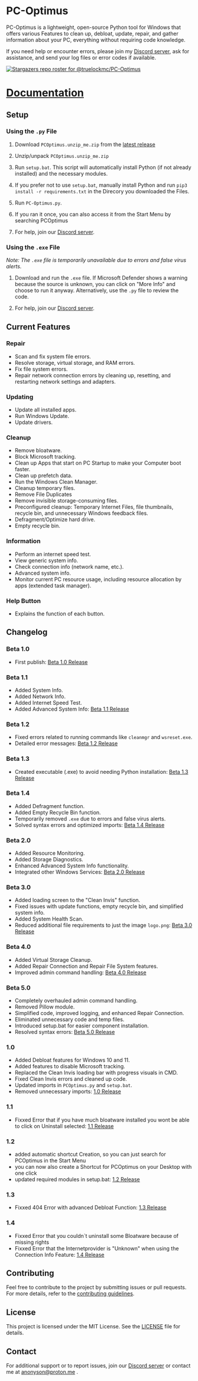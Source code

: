 # PC-Optimus

PC-Optimus is a lightweight, open-source Python tool for Windows that offers various Features to clean up, debloat, update, repair, and gather information about your PC, everything without requiring code knowledge. 

If you need help or encounter errors, please join my [Discord server](https://discord.gg/36bPs8cQ5B), ask for assistance, and send your log files or error codes if available.

[![Stargazers repo roster for @truelockmc/PC-Optimus](https://reporoster.com/stars/dark/truelockmc/PC-Optimus)](https://github.com/truelockmc/PC-Optimus/stargazers)

# [Documentation](https://github.com/truelockmc/PC-Optimus/tree/main/Documentation)

## Setup

### Using the `.py` File

1. Download `PCOptimus.unzip_me.zip` from the [latest release](https://github.com/truelockmc/PC-Optimus/releases)

2. Unzip/unpack `PCOptimus.unzip_me.zip`

3. Run `setup.bat`. This script will automatically install Python (if not already installed) and the necessary modules.

4. If you prefer not to use `setup.bat`, manually install Python and run `pip3 install -r requirements.txt` in the Direcory you downloaded the Files.

5. Run `PC-Optimus.py`.

5. If you ran it once, you can also access it from the Start Menu by searching PCOptimus

6. For help, join our [Discord server](https://discord.gg/36bPs8cQ5B).

### Using the `.exe` File

*Note: The `.exe` file is temporarily unavailable due to errors and false virus alerts.*

1. Download and run the `.exe` file. If Microsoft Defender shows a warning because the source is unknown, you can click on "More Info" and choose to run it anyway. Alternatively, use the `.py` file to review the code.

2. For help, join our [Discord server](https://discord.gg/36bPs8cQ5B).

## Current Features

### Repair
- Scan and fix system file errors.
- Resolve storage, virtual storage, and RAM errors.
- Fix file system errors.
- Repair network connection errors by cleaning up, resetting, and restarting network settings and adapters.

### Updating
- Update all installed apps.
- Run Windows Update.
- Update drivers.

### Cleanup
- Remove bloatware.
- Block Microsoft tracking.
- Clean up Apps that start on PC Startup to make your Computer boot faster.
- Clean up prefetch data.
- Run the Windows Clean Manager.
- Cleanup temporary files.
- Remove File Duplicates
- Remove invisible storage-consuming files.
- Preconfigured cleanup: Temporary Internet Files, file thumbnails, recycle bin, and unnecessary Windows feedback files.
- Defragment/Optimize hard drive.
- Empty recycle bin.

### Information
- Perform an internet speed test.
- View generic system info.
- Check connection info (network name, etc.).
- Advanced system info.
- Monitor current PC resource usage, including resource allocation by apps (extended task manager).

### Help Button
- Explains the function of each button.

## Changelog

### Beta 1.0
- First publish: [Beta 1.0 Release](https://github.com/truelockmc/PC-Optimus/releases/tag/Beta)

### Beta 1.1
- Added System Info.
- Added Network Info.
- Added Internet Speed Test.
- Added Advanced System Info: [Beta 1.1 Release](https://github.com/truelockmc/PC-Optimus/releases/tag/Beta1.1)

### Beta 1.2
- Fixed errors related to running commands like `cleanmgr` and `wsreset.exe`.
- Detailed error messages: [Beta 1.2 Release](https://github.com/truelockmc/PC-Optimus/releases/tag/Beta1.2)

### Beta 1.3
- Created executable (.exe) to avoid needing Python installation: [Beta 1.3 Release](https://github.com/truelockmc/PC-Optimus/releases/tag/Beta1.3)

### Beta 1.4
- Added Defragment function.
- Added Empty Recycle Bin function.
- Temporarily removed `.exe` due to errors and false virus alerts.
- Solved syntax errors and optimized imports: [Beta 1.4 Release](https://github.com/truelockmc/PC-Optimus/releases/tag/Beta1.4)

### Beta 2.0
- Added Resource Monitoring.
- Added Storage Diagnostics.
- Enhanced Advanced System Info functionality.
- Integrated other Windows Services: [Beta 2.0 Release](https://github.com/truelockmc/PC-Optimus/releases/tag/Beta2.0)

### Beta 3.0
- Added loading screen to the "Clean Invis" function.
- Fixed issues with update functions, empty recycle bin, and simplified system info.
- Added System Health Scan.
- Reduced additional file requirements to just the image `logo.png`: [Beta 3.0 Release](https://github.com/truelockmc/PC-Optimus/releases/tag/Beta3.0)

### Beta 4.0
- Added Virtual Storage Cleanup.
- Added Repair Connection and Repair File System features.
- Improved admin command handling: [Beta 4.0 Release](https://github.com/truelockmc/PC-Optimus/releases/tag/Beta4.0)

### Beta 5.0
- Completely overhauled admin command handling.
- Removed Pillow module.
- Simplified code, improved logging, and enhanced Repair Connection.
- Eliminated unnecessary code and temp files.
- Introduced setup.bat for easier component installation.
- Resolved syntax errors: [Beta 5.0 Release](https://github.com/truelockmc/PC-Optimus/releases/tag/Beta5.0)

### 1.0
- Added Debloat features for Windows 10 and 11.
- Added features to disable Microsoft tracking.
- Replaced the Clean Invis loading bar with progress visuals in CMD.
- Fixed Clean Invis errors and cleaned up code.
- Updated imports in `PCOptimus.py` and `setup.bat`.
- Removed unnecessary imports: [1.0 Release](https://github.com/truelockmc/PC-Optimus/releases/tag/1.0)

### 1.1
- Fixxed Error that if you have much bloatware installed you wont be able to click on Uninstall selected: [1.1 Release](https://github.com/truelockmc/PC-Optimus/releases/tag/1.1)

### 1.2
- added automatic shortcut Creation, so you can just search for PCOptimus in the Start Menu
- you can now also create a Shortcut for PCOptimus on your Desktop with one click
- updated required modules in setup.bat: [1.2 Release](https://github.com/truelockmc/PC-Optimus/releases/tag/1.2)

### 1.3
- Fixxed 404 Error with advanced Debloat Function: [1.3 Release](https://github.com/truelockmc/PC-Optimus/releases/tag/1.3)

### 1.4
- Fixxed Error that you couldn`t uninstall some Bloatware because of missing rights
- Fixxed Error that the Internetprovider is "Unknown" when using the Connection Info Feature: [1.4 Release](https://github.com/truelockmc/PC-Optimus/releases/tag/1.4)

## Contributing

Feel free to contribute to the project by submitting issues or pull requests. For more details, refer to the [contributing guidelines](CONTRIBUTING.md).

## License

This project is licensed under the MIT License. See the [LICENSE](https://github.com/truelockmc/PC-Optimus/blob/main/LICENSE.txt) file for details.

## Contact

For additional support or to report issues, join our [Discord server](https://discord.gg/36bPs8cQ5B) or contact me at anonyson@proton.me .

